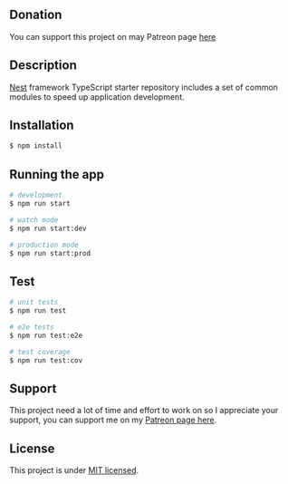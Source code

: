 ## Donation

You can support this project on may Patreon page [here](https://www.patreon.com/join/dwekat?)

## Description

[Nest](https://github.com/nestjs/nest) framework TypeScript starter repository includes a set of common modules to speed up application development.

## Installation

```bash
$ npm install
```

## Running the app

```bash
# development
$ npm run start

# watch mode
$ npm run start:dev

# production mode
$ npm run start:prod
```

## Test

```bash
# unit tests
$ npm run test

# e2e tests
$ npm run test:e2e

# test coverage
$ npm run test:cov
```

## Support

This project need a lot of time and effort to work on so I appreciate your support, you can support me on my [Patreon page here](https://www.patreon.com/join/dwekat?).

## License

  This project is under [MIT licensed](LICENSE).
